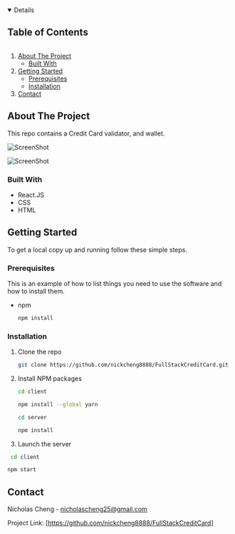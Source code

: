 <!-- PROJECT LOGO -->
<br />
<p align="center">
  <a href="https://github.com/nickcheng8888/Tesla-Replica">

<!-- TABLE OF CONTENTS -->
<details open="open">
  <summary><h2 style="display: inline-block">Table of Contents</h2></summary>
  <ol>
    <li>
      <a href="#about-the-project">About The Project</a>
      <ul>
        <li><a href="#built-with">Built With</a></li>
      </ul>
    </li>
    <li>
      <a href="#getting-started">Getting Started</a>
      <ul>
        <li><a href="#prerequisites">Prerequisites</a></li>
        <li><a href="#installation">Installation</a></li>
      </ul>
    </li>
    <li><a href="#contact">Contact</a></li>
  </ol>
</details>



<!-- ABOUT THE PROJECT -->
## About The Project

This repo contains a Credit Card validator, and wallet.

![ScreenShot](https://github.com/nickcheng8888/Tesla-Replica/blob/master/src/assets/screenshotModelS.png)

![ScreenShot](https://github.com/nickcheng8888/Tesla-Replica/blob/master/src/assets/screenshotSolarRoof.png)

### Built With

* []() React.JS
* []() CSS
* []() HTML



<!-- GETTING STARTED -->
## Getting Started

To get a local copy up and running follow these simple steps.


### Prerequisites

This is an example of how to list things you need to use the software and how to install them.
* npm
  ```sh
  npm install
  ```

### Installation

1. Clone the repo
   ```sh
   git clone https://github.com/nickcheng8888/FullStackCreditCard.git
   ```
2. Install NPM packages
   ```sh
   cd client
   ```
   ```sh
   npm install --global yarn
   ```
   ```sh
   cd server
   ```
   ```sh
   npm install
   ```
3. Launch the server
  ```sh
   cd client
   ```
   ```sh
   npm start
   ```
<!-- CONTACT -->
## Contact

Nicholas Cheng - nicholascheng25@gmail.com

Project Link: [https://github.com/nickcheng8888/FullStackCreditCard]




